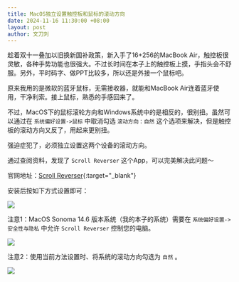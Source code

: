 ```yaml
---
title: MacOS独立设置触控板和鼠标的滚动方向
date: 2024-11-16 11:30:00 +08:00
layout: post
author: 文刀刘
---
```


趁着双十一叠加以旧换新国补政策，新入手了16+256的MacBook Air，触控板很灵敏，各种手势功能也很强大。不过长时间在本子上的触控板上摸，手指头会不舒服。另外，平时码字、做PPT比较多，所以还是外接一个鼠标吧。

原来我用的是微软的蓝牙鼠标，无需接收器，就能和MacBook Air连着蓝牙使用，干净利索。接上鼠标，熟悉的手感回来了。

不过，MacOS下的鼠标滚轮方向和Windows系统中的是相反的，很别扭。虽然可以通过在 `系统偏好设置->鼠标` 中取消勾选 `滚动方向：自然` 这个选项来解决，但是触控板的滚动方向又反了，用起来更别扭。

强迫症犯了，必须独立设置这两个设备的滚动方向。

通过查阅资料，发现了 `Scroll Reverser` 这个App，可以完美解决此问题～

官网地址：[Scroll Reverser](https://pilotmoon.com/scrollreverser/){:target="_blank"}

安装后按如下方式设置即可：

![](https://db3.obs.cn-east-4.myhuaweicloud.com/files/new-about.jpg)

注意1：MacOS Sonoma 14.6 版本系统（我的本子的系统）需要在 `系统偏好设置->安全性与隐私` 中允许 `Scroll Reverser` 控制您的电脑。

![](https://db3.obs.cn-east-4.myhuaweicloud.com/files/new-about.jpg)

注意2：使用当前方法设置时、将系统的滚动方向勾选为 `自然` 。

![](https://db3.obs.cn-east-4.myhuaweicloud.com/files/new-about.jpg)
